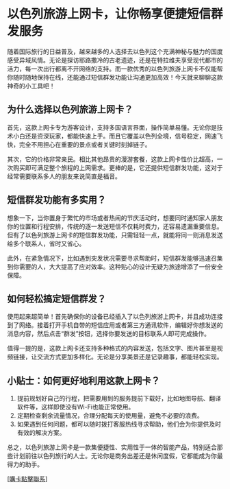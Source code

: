 # 以色列旅游上网卡，让你畅享便捷短信群发服务

随着国际旅行的日益普及，越来越多的人选择去以色列这个充满神秘与魅力的国度感受异域风情。无论是探访耶路撒冷的古老遗迹，还是在特拉维夫享受现代都市的活力，每一次出行都离不开网络的支持。而一款优秀的以色列旅游上网卡不仅能帮你随时随地保持在线，还能通过短信群发功能让沟通更加高效！今天就来聊聊这款神奇的小工具吧！

## 为什么选择以色列旅游上网卡？

首先，这款上网卡专为游客设计，支持多国语言界面，操作简单易懂。无论你是技术小白还是资深玩家，都能快速上手。而且它覆盖以色列全境，信号稳定，网速飞快，完全不用担心在重要的景点或者关键时刻掉链子。

其次，它的价格非常亲民。相比其他昂贵的漫游套餐，这款上网卡性价比超高，一次购买即可满足整个旅程的上网需求。更棒的是，它还提供短信群发功能，这对于经常需要联系多人的朋友来说简直是福音。

## 短信群发功能有多实用？

想象一下，当你置身于繁忙的市场或者热闹的节庆活动时，想要同时通知家人朋友你的位置和行程安排，传统的逐一发送短信不仅耗时费力，还容易遗漏重要信息。但有了以色列旅游上网卡的短信群发功能，只需轻轻一点，就能将同一则消息发送给多个联系人，省时又省心。

此外，在紧急情况下，比如遇到突发状况需要寻求帮助时，短信群发能够迅速召集到你需要的人，大大提高了应对效率。这种贴心的设计无疑为旅途增添了一份安全保障。

## 如何轻松搞定短信群发？

使用起来超简单！首先确保你的设备已经插入了以色列旅游上网卡，并且成功连接到了网络。接着打开手机自带的短信应用或者第三方通讯软件，编辑好你想发送的消息内容，然后点击“群发”按钮，选择你要发送的目标联系人即可完成操作。

值得一提的是，这款上网卡还支持多种格式的内容发送，包括文字、图片甚至是视频链接，让交流方式更加多样化。无论是分享美景还是记录趣事，都能轻松实现。

## 小贴士：如何更好地利用这款上网卡？

1. 提前规划好自己的行程，把需要用到的服务提前下载好，比如地图导航、翻译软件等，这样即使没有Wi-Fi也能正常使用。
2. 定期检查剩余流量情况，合理分配每天的使用量，避免不必要的浪费。
3. 如果遇到任何问题，都可以随时拨打客服热线寻求帮助，他们会为你提供及时有效的解决方案。

总之，以色列旅游上网卡是一款集便捷性、实用性于一体的智能产品，特别适合那些计划前往以色列旅行的人士。无论你是商务出差还是休闲度假，它都能成为你最得力的助手。

[[購卡點擊聯系](https://t.me/s/esim1088)]